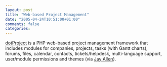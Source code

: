 ```yaml
---
layout: post
title: "Web-based Project Management"
date: "2005-04-24T10:51:00+01:00"
comments: false
categories: 
---
```


<p><a href="http://www.dotproject.net/">dotProject</a> is a PHP web-based project management framework that includes modules for companies, projects, tasks (with Gantt charts), forums, files, calendar, contacts, tickets/helpdesk, multi-language support, user/module permissions and themes (via <a href="http://www.jayallen.org/journey/2005/04/help_project_management_software">Jay Allen</a>).</p>


